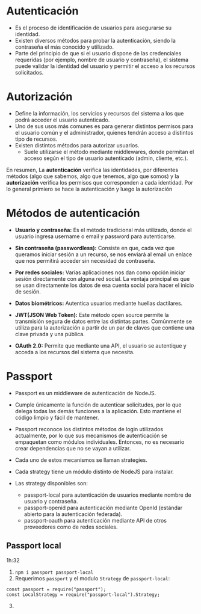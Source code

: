 # Autenticación
* Es el proceso de identificación de usuarios para asegurarse su identidad.
* Existen diversos métodos para probar la autenticación, siendo la contraseña el más conocido y utilizado.
* Parte del principio de que si el usuario dispone de las credenciales requeridas (por ejemplo, nombre de usuario y contraseña), el sistema puede validar la identidad del usuario y permitir el acceso a los recursos solicitados.

# Autorización
* Define la información, los servicios y recursos del sistema a los que podrá acceder el usuario autenticado.
* Uno de sus usos más comunes es para generar distintos permisos para el usuario común y el administrador, quienes tendrán acceso a distintos tipo de recursos.
* Existen distintos métodos para autorizar usuarios.
  * Suele utilizarse el método mediante middlewares, donde permitan el acceso según el tipo de usuario autenticado (admin, cliente, etc.).

En resumen, La **autenticación** verifica las identidades, por diferentes métodos (algo que sabemos, algo que tenemos, algo que somos) y la **autorización** verifica los permisos que corresponden a cada identidad. Por lo general primiero se hace la autenticación y luego la autorización

# Métodos de autenticación
* **Usuario y contraseña:** Es el método tradicional más utilizado, donde el usuario ingresa username o email y password para autenticarse.
* **Sin contraseña (passwordless):** Consiste en que, cada vez que queramos iniciar sesión a un recurso, se nos enviará al email un enlace que nos permitirá acceder sin necesidad de contraseña.
* **Por redes sociales:** Varias aplicaciones nos dan como opción iniciar sesión directamente con alguna red social. La ventaja principal es que se usan directamente los datos de esa cuenta social para hacer el inicio de sesión.
* **Datos biométricos:** Autentica usuarios mediante huellas dactilares.

* **JWT(JSON Web Token):** Este método open source permite la transmisión segura de datos entre las distintas partes. Comúnmente se utiliza para la autorización a partir de un par de claves que contiene una clave privada y una pública. 
* **OAuth 2.0:** Permite que mediante una API, el usuario se autentique y acceda a los recursos del sistema que necesita.

# Passport
* Passport es un middleware de autenticación de NodeJS.
* Cumple únicamente la función de autenticar solicitudes, por lo que delega todas las demás funciones a la aplicación. Esto mantiene el código limpio y fácil de mantener.
* Passport reconoce los distintos métodos de login utilizados actualmente, por lo que sus mecanismos de autenticación se empaquetan como módulos individuales. Entonces, no es necesario crear dependencias que no se vayan a utilizar.
* Cada uno de estos mecanismos se llaman strategies.


* Cada strategy tiene un módulo distinto de NodeJS para instalar.
* Las strategy disponibles son:
  * passport-local para autenticación de usuarios mediante nombre de usuario y contraseña.
  * passport-openid para autenticación mediante OpenId (estándar abierto para la autenticación federada).
  * passport-oauth para autenticación mediante API de otros proveedores como de redes sociales.


## Passport local
1h:32
1. `npm i passport passport-local`
2. Requerimos `passport` y el modulo `Strategy` de `passport-local`:
```
const passport = require("passport");
const LocalStrategy = require("passport-local").Strategy;
```
3.
